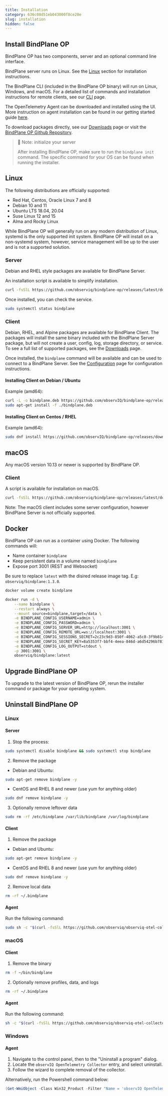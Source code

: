 ```yaml
---
title: Installation
category: 636c08d51eb043000f8ce20e
slug: installation
hidden: false
---
```

## Install BindPlane OP

BindPlane OP has two components, server and an optional command line interface.

BindPlane server runs on Linux. See the [Linux](doc:installation#Linux) section for
installation instructions.

The BindPlane CLI (included in the BindPlane OP binary) will run on Linux, Windows, and macOS. For a detailed list of commands and installation instructions for remote clients, see our [CLI](doc:cli) page.

The OpenTelemetry Agent can be downloaded and installed using the UI. More instruction on agent installation can be found in our getting started guide [here](doc:getting-started#step-3-install-an-agent).

To download packages directly, see our [Downloads](doc:downloads) page or visit the [BindPlane OP Github Repository](https://github.com/observIQ/bindplane-op).

> 📘 Note: initialize your server
> 
> After installing BindPlane OP, make sure to run the `bindplane init` command. The specific command for your OS can be found when running the installer.

## Linux

The following distributions are officially supported:

- Red Hat, Centos, Oracle Linux 7 and 8
- Debian 10 and 11
- Ubuntu LTS 18.04, 20.04
- Suse Linux 12 and 15
- Alma and Rocky Linux

While BindPlane OP will generally run on any modern distribution of Linux, systemd is the only supported init system. BindPlane OP will install on a non-systemd system, however, service management will be up to the user and is not a supported solution.

### Server

Debian and RHEL style packages are available for BindPlane Server.

An installation script is available to simplify installation.

```bash
curl -fsSlL https://github.com/observiq/bindplane-op/releases/latest/download/install-linux.sh | bash -s --
```



Once installed, you can check the service.

```bash
sudo systemctl status bindplane
```



### Client

Debian, RHEL, and Alpine packages are available for BindPlane Client. The packages will install the same binary included with the BindPlane Server package, but will not create a user, config, log, storage directory, or service. To see a full list of supported packages, see the [Downloads](doc:downloads) page.

Once installed, the `bindplane` command will be available and can be used to connect to a BindPlane Server. See the [Configuration](doc:configuration) page for configuration instructions.

#### Installing Client on Debian / Ubuntu

Example (amd64):

```bash
curl -L -o bindplane.deb https://github.com/observIQ/bindplane-op/releases/download/v1.0.1/bindplanectl_1.0.1_linux_amd64.deb
sudo apt-get install -f ./bindplane.deb
```



#### Installing Client on Centos / RHEL

Example (amd64):

```bash
sudo dnf install https://github.com/observIQ/bindplane-op/releases/download/v1.0.1/bindplanectl_1.0.1_linux_amd64.rpm
```



## macOS

Any macOS version 10.13 or newer is supported by BindPlane OP.

### Client

A script is available for installation on macOS.

```bash
curl -fsSlL https://github.com/observiq/bindplane-op/releases/latest/download/install-macos.sh | bash -s --
```



Note: The macOS client includes some server configuration, however BindPlane Server is not officially supported.

## Docker

BindPlane OP can run as a container using Docker. The following commands will:

- Name container `bindplane`
- Keep persistent data in a volume named `bindplane`
- Expose port 3001 (REST and Websocket)

Be sure to replace `latest` with the disired release image tag. E.g: `observiq/bindplane:1.3.0`.

```bash
docker volume create bindplane

docker run -d \
    --name bindplane \
    --restart always \
    --mount source=bindplane,target=/data \
    -e BINDPLANE_CONFIG_USERNAME=admin \
    -e BINDPLANE_CONFIG_PASSWORD=admin \
    -e BINDPLANE_CONFIG_SERVER_URL=http://localhost:3001 \
    -e BINDPLANE_CONFIG_REMOTE_URL=ws://localhost:3001 \
    -e BINDPLANE_CONFIG_SESSIONS_SECRET=2c23c9d3-850f-4062-a5c8-3f9b814ae144 \
    -e BINDPLANE_CONFIG_SECRET_KEY=8a5353f7-bbf4-4eea-846d-a6d54296b781 \
    -e BINDPLANE_CONFIG_LOG_OUTPUT=stdout \
    -p 3001:3001 \
    observiq/bindplane:latest
```



## Upgrade BindPlane OP

To upgrade to the latest version of BindPlane OP, rerun the installer command or package for your operating system.

## Uninstall BindPlane OP

### Linux

#### Server

1. Stop the process:

```bash
sudo systemctl disable bindplane && sudo systemctl stop bindplane
```



2. Remove the package

- Debian and Ubuntu:

```bash
sudo apt-get remove bindplane -y
```



- CentOS and RHEL 8 and newer (use yum for anything older)

```bash
sudo dnf remove bindplane -y
```



3. Optionally remove leftover data

```bash
sudo rm -rf /etc/bindplane /var/lib/bindplane /var/log/bindplane
```



#### Client

1. Remove the package

- Debian and Ubuntu:

```bash
sudo apt-get remove bindplane -y
```



- CentOS and RHEL 8 and newer (use yum for anything older)

```bash
sudo dnf remove bindplane -y
```



2. Remove local data

```bash
rm -rf ~/.bindplane
```



#### Agent

Run the following command:

```bash
sudo sh -c "$(curl -fsSlL https://github.com/observiq/observiq-otel-collector/releases/latest/download/install_unix.sh)" install_unix.sh -r
```



### macOS

#### Client

1. Remove the binary

```bash
rm -f ~/bin/bindplane
```



2. Optionally remove profiles, data, and logs

```bash
rm -rf ~/.bindplane
```



#### Agent

Run the following command:

```bash
sh -c "$(curl -fsSlL https://github.com/observiq/observiq-otel-collector/releases/latest/download/install_macos.sh)" install_macos.sh -r
```



### Windows

#### Agent

1. Navigate to the control panel, then to the "Uninstall a program" dialog.
2. Locate the `observIQ OpenTelemetry Collector` entry, and select uninstall.
3. Follow the wizard to complete removal of the collector.

Alternatively, run the Powershell command below:

```powershell
(Get-WmiObject -Class Win32_Product -Filter "Name = 'observIQ OpenTelemetry Collector'").Uninstall()
```
